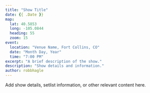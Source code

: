 ```yaml
---
title: "Show Title"
date: {{ .Date }}
map:
  lat: 40.5853
  long: -105.0844
  heading: 55
  zoom: 15
event:
  location: "Venue Name, Fort Collins, CO"
  date: "Month Day, Year"
  time: "7:00 PM"
excerpt: "A brief description of the show."
description: "Show details and information."
author: robbhagle
---
```


Add show details, setlist information, or other relevant content here.
